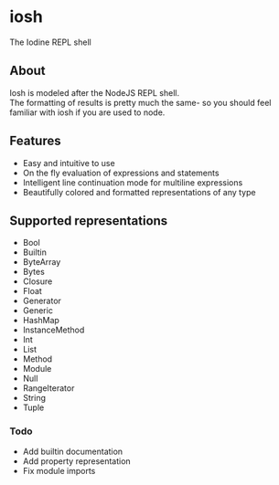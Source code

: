 # iosh
The Iodine REPL shell

## About
Iosh is modeled after the NodeJS REPL shell.  
The formatting of results is pretty much the same- so you should feel familiar with iosh if you are used to node.

## Features
- Easy and intuitive to use
- On the fly evaluation of expressions and statements
- Intelligent line continuation mode for multiline expressions
- Beautifully colored and formatted representations of any type

## Supported representations
- Bool
- Builtin
- ByteArray
- Bytes
- Closure
- Float
- Generator
- Generic
- HashMap
- InstanceMethod
- Int
- List
- Method
- Module
- Null
- RangeIterator
- String
- Tuple

### Todo
- Add builtin documentation
- Add property representation
- Fix module imports
